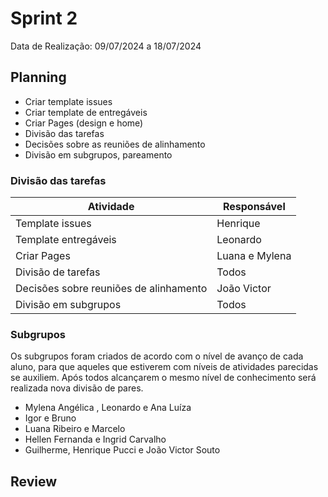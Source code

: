 # Sprint 2

Data de Realização: 09/07/2024 a 18/07/2024

## Planning

- Criar template issues
- Criar template de entregáveis 
- Criar Pages (design e home)
- Divisão das tarefas
- Decisões sobre as reuniões de alinhamento
- Divisão em subgrupos, pareamento

### Divisão das tarefas

| Atividade | Responsável |
| --------- | ----------- |
| Template issues | Henrique |
| Template entregáveis | Leonardo |
| Criar Pages | Luana e Mylena |
| Divisão de tarefas | Todos |
| Decisões sobre reuniões de alinhamento | João Victor |
| Divisão em subgrupos | Todos |

### Subgrupos 

Os subgrupos foram criados de acordo com o nível de avanço de cada aluno, para que aqueles que estiverem com níveis de atividades parecidas se auxiliem. Após todos alcançarem o mesmo nível de conhecimento será realizada nova divisão de pares.

- Mylena Angélica , Leonardo e Ana Luíza
- Igor e Bruno
- Luana Ribeiro e Marcelo 
- Hellen Fernanda e Ingrid Carvalho
- Guilherme, Henrique Pucci e João Victor Souto

## Review